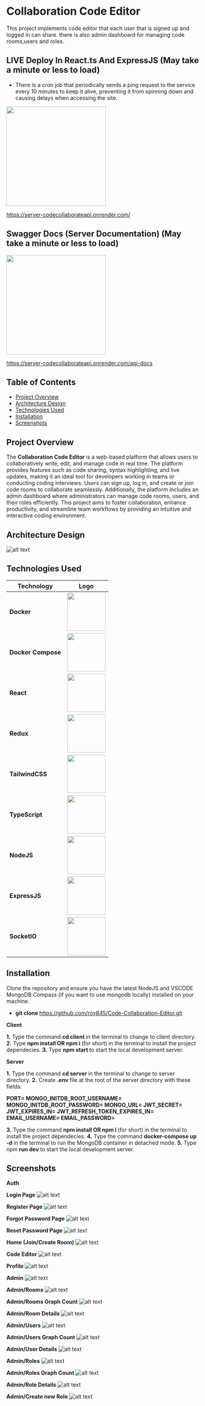 # Collaboration Code Editor

This project implements code editor that each user that is signed up and logged in can share. there is also admin dashboard for managing code rooms,users and roles.

## LIVE Deploy In React.ts And ExpressJS (May take a minute or less to load)

- There is a cron job that periodically sends a ping request to the service every 10 minutes to keep it alive, preventing it from spinning down and causing delays when accessing the site.

<img src="https://www.svgrepo.com/show/316501/arrow-down-small.svg" width='260px' height='260px'/>

https://server-codecollaborateapi.onrender.com/

## Swagger Docs (Server Documentation) (May take a minute or less to load)

<img src="https://www.svgrepo.com/show/316501/arrow-down-small.svg" width='260px' height='260px'/>

https://server-codecollaborateapi.onrender.com/api-docs

## Table of Contents

- [Project Overview](#project-overview)
- [Architecture Design](#architecture-design)
- [Technologies Used](#technologies-used)
- [Installation](#installation)
- [Screenshots](#screenshots)

## Project Overview

The <b> Collaboration Code Editor </b> is a web-based platform that allows users to collaboratively write, edit, and manage code in real time. The platform provides features such as code sharing, syntax highlighting, and live updates, making it an ideal tool for developers working in teams or conducting coding interviews. Users can sign up, log in, and create or join code rooms to collaborate seamlessly. Additionally, the platform includes an admin dashboard where administrators can manage code rooms, users, and their roles efficiently. This project aims to foster collaboration, enhance productivity, and streamline team workflows by providing an intuitive and interactive coding environment.

## Architecture Design

![alt text](assets/code-collaboration-editor-system-achitecture.png)

## Technologies Used

| **Technology**     | **Logo**                                                                                                                                                                      |
| ------------------ | ----------------------------------------------------------------------------------------------------------------------------------------------------------------------------- |
| **Docker**         | <img src="https://icon-icons.com/icons2/2699/PNG/512/docker_official_logo_icon_169250.png" width="100px" height="100px">                                                      |
| **Docker Compose** | <img src="https://encrypted-tbn0.gstatic.com/images?q=tbn:ANd9GcQ7swv72e-AJAfT3hZdULsmYXetYSldgE78ag&s" width="100px" height="100px">                                         |
| **React**          | <img src="https://upload.wikimedia.org/wikipedia/he/a/a7/React-icon.svg" width="100px" height="100px">                                                                        |
| **Redux**          | <img src="https://www.svgrepo.com/show/303557/redux-logo.svg" width="100px" height="100px">                                                                                   |
| **TailwindCSS**    | <img src="https://encrypted-tbn0.gstatic.com/images?q=tbn:ANd9GcR_BuIzY141a5nIZoGEQkFYPN_f3bQddC4uu5ctRPO1Ftp6BNy_iV5foebwEIYesnZLA6c&usqp=CAU" width="100px" height="100px"> |
| **TypeScript**     | <img src="https://encrypted-tbn0.gstatic.com/images?q=tbn:ANd9GcTuiTDrB4jE3RaO72W0feOQP1XcZhjTrOBuYcqcXNSIQKeOx4iaA75cEZVN5BDrkQcLYK0&usqp=CAU" width="100px" height="100px"> |
| **NodeJS**         | <img src="https://encrypted-tbn0.gstatic.com/images?q=tbn:ANd9GcQ6Hd-Hz0vOuWyFXYO3xUrG4_bJQ0wcmd-DtA&s" width="100px" height="100px">                                         |
| **ExpressJS**      | <img src="https://cdn.groovetechnology.com/wp-content/uploads/2023/08/expressjs.png" width="100px" height="100px">                                                            |
| **SocketIO**       | <img src="https://ik.imagekit.io/ably/ghost/prod/2021/03/socket-io-logo-1.jpeg?tr=w-1728,q-50" width="100px" height="100px">                                                  |

## Installation

Clone the repository and ensure you have the latest NodeJS and VSCODE MongoDB Compass (if you want to use mongodb locally) installed on your machine.

- <b> git clone </b> https://github.com/roy845/Code-Collaboration-Editor.git

<b> Client </b>

<b>1.</b> Type the command <b> cd client </b> in the terminal to change to client directory.
<b>2.</b> Type <b> npm install </b> <b> OR </b> <b> npm i </b> (for short) in the terminal to install the project dependecies.
<b>3.</b> Type <b> npm start </b> to start the local development server.

<b> Server </b>

<b>1.</b> Type the command <b> cd server </b> in the terminal to change to server directory.
<b>2.</b> Create <b> .env </b> file at the root of the server directory with these fields:

<b> PORT=
MONGO_INITDB_ROOT_USERNAME=
MONGO_INITDB_ROOT_PASSWORD=
MONGO_URL=
JWT_SECRET=
JWT_EXPIRES_IN=
JWT_REFRESH_TOKEN_EXPIRES_IN=
EMAIL_USERNAME=
EMAIL_PASSWORD= </b>

<b>3.</b> Type the command <b> npm install </b> <b> OR </b> <b> npm i </b> (for short) in the terminal to install the project dependecies.
<b>4.</b> Type the command <b> docker-compose up -d </b> in the terminal to run the MongoDB container in detached mode.
<b>5.</b> Type npm <b> run dev </b> to start the local development server.

## Screenshots

<b> Auth </b>

<b> Login Page </b>
![alt text](../assets/image.png)

<b> Register Page </b>
![alt text](../assets/image-1.png)

<b> Forgot Password Page </b>
![alt text](../assets/image-2.png)

<b> Reset Password Page </b>
![alt text](../assets/image-3.png)

<b> Home (Join/Create Room) </b>
![alt text](../assets/image-4.png)

<b> Code Editor </b>
![alt text](../assets/image-5.png)

<b> Profile </b>
![alt text](../assets/image-7.png)

<b> Admin </b>
![alt text](../assets/image-6.png)

<b> Admin/Rooms </b>
![alt text](../assets/image-8.png)

<b> Admin/Rooms Graph Count </b>
![alt text](../assets/image-14.png)

<b> Admin/Room Details </b>
![alt text](../assets/image-11.png)

<b> Admin/Users </b>
![alt text](../assets/image-9.png)

<b> Admin/Users Graph Count </b>
![alt text](../assets/image-15.png)

<b> Admin/User Details </b>
![alt text](../assets/image-12.png)

<b> Admin/Roles </b>
![alt text](../assets/image-10.png)

<b> Admin/Roles Graph Count </b>
![alt text](../assets/image-17.png)

<b> Admin/Role Details </b>
![alt text](../assets/image-13.png)

<b> Admin/Create new Role </b>
![alt text](../assets/image-16.png)
